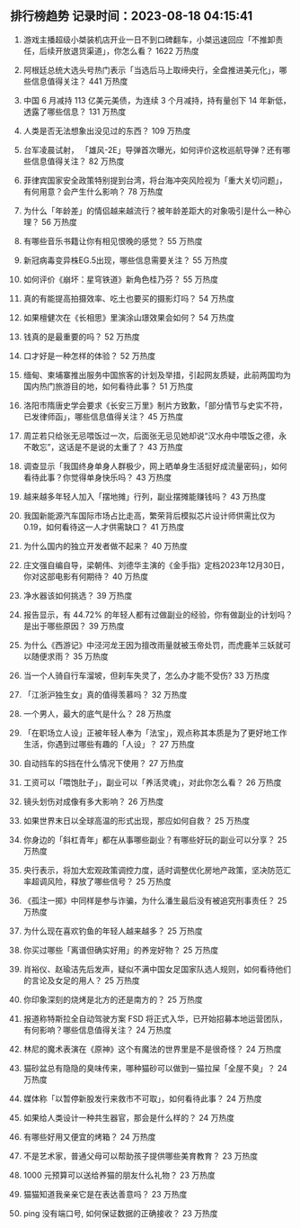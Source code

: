 
## 排行榜趋势 记录时间：2023-08-18 04:15:41
  
  1. 游戏主播超级小桀装机店开业一日不到口碑翻车，小桀迅速回应「不推卸责任，后续开放退货渠道」，你怎么看？ 1622 万热度
    
  2. 阿根廷总统大选头号热门表示「当选后马上取缔央行，全盘推进美元化」，哪些信息值得关注？ 441 万热度
    
  3. 中国 6 月减持 113 亿美元美债，为连续 3 个月减持，持有量创下 14 年新低，透露了哪些信息？ 131 万热度
    
  4. 人类是否无法想象出没见过的东西？ 109 万热度
    
  5. 台军凌晨试射， 「雄风-2E」导弹首次曝光，如何评价这枚巡航导弹？还有哪些信息值得关注？ 82 万热度
    
  6. 菲律宾国家安全政策特别提到台湾，将台海冲突风险视为「重大关切问题」，有何用意？会产生什么影响？ 78 万热度
    
  7. 为什么「年龄差」的情侣越来越流行？被年龄差距大的对象吸引是什么一种心理？ 56 万热度
    
  8. 有哪些音乐书籍让你有相见恨晚的感觉？ 55 万热度
    
  9. 新冠病毒变异株EG.5出现，哪些信息需要关注？ 55 万热度
    
  10. 如何评价《崩坏：星穹铁道》新角色桂乃芬？ 55 万热度
    
  11. 真的有能提高拍摄效率、吃土也要买的摄影灯吗？ 54 万热度
    
  12. 如果檀健次在《长相思》里演涂山璟效果会如何？ 54 万热度
    
  13. 钱真的是最重要的吗？ 52 万热度
    
  14. 口才好是一种怎样的体验？ 52 万热度
    
  15. 缅甸、柬埔寨推出服务中国旅客的计划及举措，引起网友质疑，此前两国均为国内热门旅游目的地，如何看待此事？ 51 万热度
    
  16. 洛阳市隋唐史学会要求《长安三万里》制片方致歉，「部分情节与史实不符，已发律师函」，哪些信息值得关注？ 45 万热度
    
  17. 周芷若只给张无忌喂饭过一次，后面张无忌见她却说“汉水舟中喂饭之德，永不敢忘”，这话是不是说的太重了？ 43 万热度
    
  18. 调查显示「我国终身单身人群极少，网上晒单身生活挺好成流量密码」，如何看待此事？你觉得单身快乐吗？ 43 万热度
    
  19. 越来越多年轻人加入「摆地摊」行列，副业摆摊能赚钱吗？ 43 万热度
    
  20. 我国新能源汽车国际市场占比走高，繁荣背后模拟芯片设计师供需比仅为 0.19，如何看待这一人才供需缺口？ 41 万热度
    
  21. 为什么国内的独立开发者做不起来？ 40 万热度
    
  22. 庄文强自编自导，梁朝伟、刘德华主演的《金手指》定档2023年12月30日，你对这部电影有何期待？ 40 万热度
    
  23. 净水器该如何挑选？ 39 万热度
    
  24. 报告显示，有 44.72% 的年轻人都有过做副业的经验，你有做副业的计划吗？是出于哪些原因？ 39 万热度
    
  25. 为什么《西游记》中泾河龙王因为擅改雨量就被玉帝处罚，而虎鹿羊三妖就可以随便求雨？ 35 万热度
    
  26. 当一个人骑自行车溜坡，但刹车失灵了，怎么办才能不受伤? 33 万热度
    
  27. 「江浙沪独生女」真的值得羡慕吗？ 32 万热度
    
  28. 一个男人，最大的底气是什么？ 28 万热度
    
  29. 「在职场立人设」正被年轻人奉为「法宝」，观点称其本质是为了更好地工作生活，你遇到过哪些有趣的「人设」？ 27 万热度
    
  30. 自动挡车的S挡在什么情况下使用？ 27 万热度
    
  31. 工资可以「喂饱肚子」，副业可以「养活灵魂」，对此你怎么看？ 26 万热度
    
  32. 镜头划伤对成像有多大影响？ 26 万热度
    
  33. 如果世界末日以全球高温的形式出现，那应如何自救？ 25 万热度
    
  34. 你身边的「斜杠青年」都在从事哪些副业？有哪些好玩的副业可以分享？ 25 万热度
    
  35. 央行表示，将加大宏观政策调控力度，适时调整优化房地产政策，坚决防范汇率超调风险，释放了哪些信号？ 25 万热度
    
  36. 《孤注一掷》中同样是参与诈骗，为什么潘生最后没有被追究刑事责任？ 25 万热度
    
  37. 为什么现在喜欢钓鱼的年轻人越来越多？ 25 万热度
    
  38. 你买过哪些「离谱但确实好用」的养宠好物？ 25 万热度
    
  39. 肖裕仪、赵瑜洁先后发声，疑似不满中国女足国家队选人规则，如何看待他们的言论及女足的用人？ 25 万热度
    
  40. 你印象深刻的烧烤是北方的还是南方的？ 25 万热度
    
  41. 报道称特斯拉全自动驾驶方案 FSD 将正式入华，已开始招募本地运营团队，有何影响？哪些信息值得关注？ 24 万热度
    
  42. 林尼的魔术表演在《原神》这个有魔法的世界里是不是很奇怪？ 24 万热度
    
  43. 猫砂盆总有隐隐的臭味传来，哪种猫砂可以做到一猫拉屎「全屋不臭」？ 24 万热度
    
  44. 媒体称「以暂停新股发行来救市不可取」，如何看待此事？ 24 万热度
    
  45. 如果给人类设计一种共生器官，那会是什么样的？ 24 万热度
    
  46. 有哪些好用又便宜的烤箱？ 24 万热度
    
  47. 不是艺术家，普通父母可以帮助孩子提供哪些美育教育？ 23 万热度
    
  48. 1000 元预算可以送给养猫的朋友什么礼物？ 23 万热度
    
  49. 猫猫知道我亲亲它是在表达善意吗？ 23 万热度
    
  50. ping 没有端口号, 如何保证数据的正确接收？ 23 万热度
    